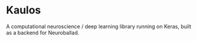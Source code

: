 # Kaulos
A computational neuroscience / deep learning library running on Keras, built as a backend for Neuroballad.
